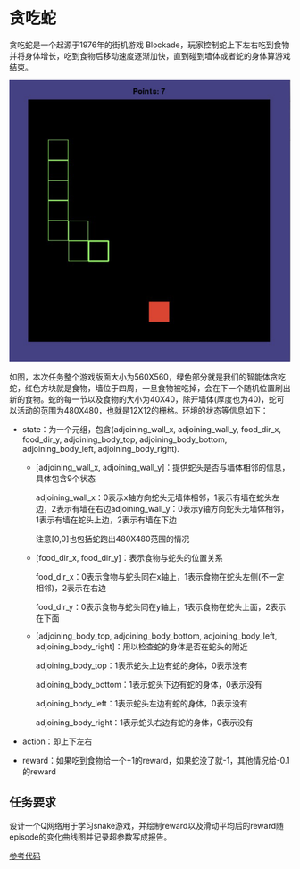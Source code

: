 # 贪吃蛇

贪吃蛇是一个起源于1976年的街机游戏 Blockade，玩家控制蛇上下左右吃到食物并将身体增长，吃到食物后移动速度逐渐加快，直到碰到墙体或者蛇的身体算游戏结束。

![image-20200901202636603](img/image-20200901202636603.png)

如图，本次任务整个游戏版面大小为560X560，绿色部分就是我们的智能体贪吃蛇，红色方块就是食物，墙位于四周，一旦食物被吃掉，会在下一个随机位置刷出新的食物。蛇的每一节以及食物的大小为40X40，除开墙体(厚度也为40)，蛇可以活动的范围为480X480，也就是12X12的栅格。环境的状态等信息如下：

* state：为一个元组，包含(adjoining_wall_x, adjoining_wall_y, food_dir_x, food_dir_y, adjoining_body_top, adjoining_body_bottom, adjoining_body_left, adjoining_body_right). 

  * [adjoining_wall_x, adjoining_wall_y]：提供蛇头是否与墙体相邻的信息，具体包含9个状态

    adjoining_wall_x：0表示x轴方向蛇头无墙体相邻，1表示有墙在蛇头左边，2表示有墙在右边adjoining_wall_y：0表示y轴方向蛇头无墙体相邻，1表示有墙在蛇头上边，2表示有墙在下边

    注意[0,0]也包括蛇跑出480X480范围的情况

  * [food_dir_x, food_dir_y]：表示食物与蛇头的位置关系

    food_dir_x：0表示食物与蛇头同在x轴上，1表示食物在蛇头左侧(不一定相邻)，2表示在右边

    food_dir_y：0表示食物与蛇头同在y轴上，1表示食物在蛇头上面，2表示在下面

  * [adjoining_body_top, adjoining_body_bottom, adjoining_body_left, adjoining_body_right]：用以检查蛇的身体是否在蛇头的附近

    adjoining_body_top：1表示蛇头上边有蛇的身体，0表示没有

    adjoining_body_bottom：1表示蛇头下边有蛇的身体，0表示没有

    adjoining_body_left：1表示蛇头左边有蛇的身体，0表示没有

    adjoining_body_right：1表示蛇头右边有蛇的身体，0表示没有

* action：即上下左右

* reward：如果吃到食物给一个+1的reward，如果蛇没了就-1，其他情况给-0.1的reward

## 任务要求

设计一个Q网络用于学习snake游戏，并绘制reward以及滑动平均后的reward随episode的变化曲线图并记录超参数写成报告。



[参考代码](https://github.com/datawhalechina/leedeeprl-notes/tree/master/codes/snake)